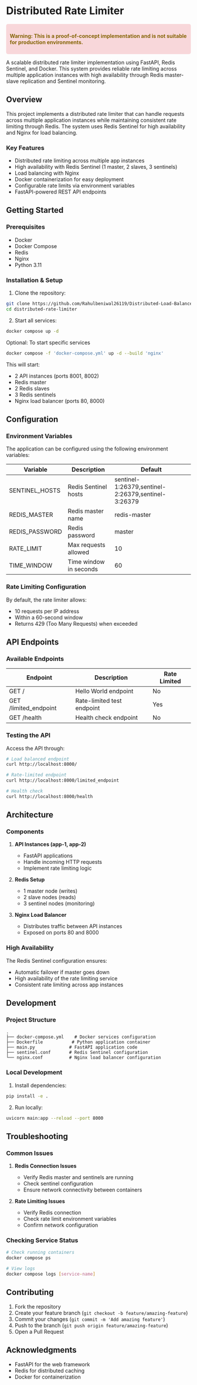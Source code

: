 # Distributed Rate Limiter

<!-- add a alert to the readme -->

<div style="background-color: #f8d7da; padding: 10px; border-radius: 5px;">
    <p style="color: #856404; font-weight: bold;">
        <strong>Warning:</strong> This is a proof-of-concept implementation and is not suitable for production environments.
    </p>
</div>


A scalable distributed rate limiter implementation using FastAPI, Redis Sentinel, and Docker. This system provides reliable rate limiting across multiple application instances with high availability through Redis master-slave replication and Sentinel monitoring.

## Overview

This project implements a distributed rate limiter that can handle requests across multiple application instances while maintaining consistent rate limiting through Redis. The system uses Redis Sentinel for high availability and Nginx for load balancing.

### Key Features

- Distributed rate limiting across multiple app instances
- High availability with Redis Sentinel (1 master, 2 slaves, 3 sentinels)
- Load balancing with Nginx
- Docker containerization for easy deployment
- Configurable rate limits via environment variables
- FastAPI-powered REST API endpoints

## Getting Started

### Prerequisites

- Docker
- Docker Compose
- Redis
- Nginx
- Python 3.11

### Installation & Setup

1. Clone the repository:
```bash
git clone https://github.com/Rahulbeniwal26119/Distributed-Load-Balancer
cd distributed-rate-limiter
```

2. Start all services:
```bash
docker compose up -d
```

Optional: To start specific services
```bash
docker compose -f 'docker-compose.yml' up -d --build 'nginx'
```

This will start:
- 2 API instances (ports 8001, 8002)
- Redis master
- 2 Redis slaves
- 3 Redis sentinels
- Nginx load balancer (ports 80, 8000)

## Configuration

### Environment Variables

The application can be configured using the following environment variables:

| Variable | Description | Default |
|----------|-------------|---------|
| SENTINEL_HOSTS | Redis Sentinel hosts | sentinel-1:26379,sentinel-2:26379,sentinel-3:26379 |
| REDIS_MASTER | Redis master name | redis-master |
| REDIS_PASSWORD | Redis password | master |
| RATE_LIMIT | Max requests allowed | 10 |
| TIME_WINDOW | Time window in seconds | 60 |

### Rate Limiting Configuration

By default, the rate limiter allows:
- 10 requests per IP address
- Within a 60-second window
- Returns 429 (Too Many Requests) when exceeded

## API Endpoints

### Available Endpoints

| Endpoint | Description | Rate Limited |
|----------|-------------|--------------|
| GET / | Hello World endpoint | No |
| GET /limited_endpoint | Rate-limited test endpoint | Yes |
| GET /health | Health check endpoint | No |

### Testing the API

Access the API through:
```bash
# Load balanced endpoint
curl http://localhost:8000/

# Rate-limited endpoint
curl http://localhost:8000/limited_endpoint

# Health check
curl http://localhost:8000/health
```

## Architecture

### Components

1. **API Instances (app-1, app-2)**
   - FastAPI applications
   - Handle incoming HTTP requests
   - Implement rate limiting logic

2. **Redis Setup**
   - 1 master node (writes)
   - 2 slave nodes (reads)
   - 3 sentinel nodes (monitoring)

3. **Nginx Load Balancer**
   - Distributes traffic between API instances
   - Exposed on ports 80 and 8000

### High Availability

The Redis Sentinel configuration ensures:
- Automatic failover if master goes down
- High availability of the rate limiting service
- Consistent rate limiting across app instances

## Development

### Project Structure
```
.
├── docker-compose.yml    # Docker services configuration
├── Dockerfile           # Python application container
├── main.py             # FastAPI application code
├── sentinel.conf       # Redis Sentinel configuration
└── nginx.conf          # Nginx load balancer configuration
```

### Local Development

1. Install dependencies:
```bash
pip install -e .
```

2. Run locally:
```bash
uvicorn main:app --reload --port 8000
```

## Troubleshooting

### Common Issues

1. **Redis Connection Issues**
   - Verify Redis master and sentinels are running
   - Check sentinel configuration
   - Ensure network connectivity between containers

2. **Rate Limiting Issues**
   - Verify Redis connection
   - Check rate limit environment variables
   - Confirm network configuration

### Checking Service Status

```bash
# Check running containers
docker compose ps

# View logs
docker compose logs [service-name]
```

## Contributing

1. Fork the repository
2. Create your feature branch (`git checkout -b feature/amazing-feature`)
3. Commit your changes (`git commit -m 'Add amazing feature'`)
4. Push to the branch (`git push origin feature/amazing-feature`)
5. Open a Pull Request

## Acknowledgments

- FastAPI for the web framework
- Redis for distributed caching
- Docker for containerization
